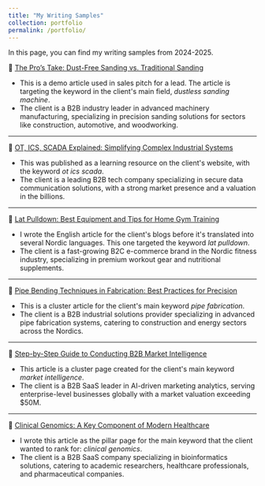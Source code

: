 ```yaml
---
title: "My Writing Samples"
collection: portfolio
permalink: /portfolio/
---
```


In this page, you can find my writing samples from 2024-2025.

📌 [The Pro’s Take: Dust-Free Sanding vs. Traditional Sanding](/my-web/files/machinery) 
- This is a demo article used in sales pitch for a lead. The article is targeting the keyword in the client's main field, *dustless sanding machine*.
- The client is a B2B industry leader in advanced machinery manufacturing, specializing in precision sanding solutions for sectors like construction, automotive, and woodworking. 

---

📌 [OT, ICS, SCADA Explained: Simplifying Complex Industrial Systems](/my-web/files/b2b-tech) 

- This was published as a learning resource on the client's website, with the keyword *ot ics scada*.  
- The client is a leading B2B tech company specializing in secure data communication solutions, with a strong market presence and a valuation in the billions. 

---

📌 [Lat Pulldown: Best Equipment and Tips for Home Gym Training](/my-web/files/e-commerce) 
 
- I wrote the English article for the client's blogs before it's translated into several Nordic languages. This one targeted the keyword *lat pulldown*.  
- The client is a fast-growing B2C e-commerce brand in the Nordic fitness industry, specializing in premium workout gear and nutritional supplements.  

---

📌 [Pipe Bending Techniques in Fabrication: Best Practices for Precision](/my-web/files/industrial-saas) 

- This is a cluster article for the client's main keyword *pipe fabrication*.
- The client is a B2B industrial solutions provider specializing in advanced pipe fabrication systems, catering to construction and energy sectors across the Nordics. 

---

📌 [Step-by-Step Guide to Conducting B2B Market Intelligence](/my-web/files/marketing-saas) 

- This article is a cluster page created for the client's main keyword *market intelligence*. 
- The client is a B2B SaaS leader in AI-driven marketing analytics, serving enterprise-level businesses globally with a market valuation exceeding $50M. 

---

📌 [Clinical Genomics: A Key Component of Modern Healthcare](/my-web/files/healthtech) 

- I wrote this article as the pillar page for the main keyword that the client wanted to rank for: *clinical genomics*. 
- The client is a B2B SaaS company specializing in bioinformatics solutions, catering to academic researchers, healthcare professionals, and pharmaceutical companies. 
